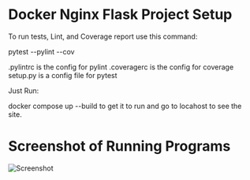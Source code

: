 # Docker Nginx Flask Project Setup

To run tests, Lint, and Coverage report use this command:

pytest  --pylint --cov

.pylintrc is the config for pylint
.coveragerc is the config for coverage
setup.py is a config file for pytest

Just Run:

docker compose up --build to get it to run and go to locahost to see the site.

# Screenshot of Running Programs

![Screenshot](../screenshots/running-program.png)